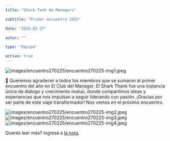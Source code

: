 ```yaml
---
title: "Shark Tank de Managers"

subtitle: "Primer encuentro 2025"

date: "2025-02-27"

autor: ""

type: "Equipo"

active: true
---
```


![images/encuentro270225/encuentro270225-img1.jpeg](/images/encuentro270225/encuentro270225-img1.jpeg "Encuentro Setiembre")

🔹 Queremos agradecer a todos los miembros que se sumaron al primer encuentro del año en El Club del Manager. El Shark Thank fue una instancia única de diálogo y crecimiento mutuo, donde compartimos ideas y experiencias que nos impulsan a seguir liderando con pasión. ¡Gracias por ser parte de este viaje transformador!
Nos vemos en el próximo encuentro.

![images/encuentro270225/encuentro270225-img2.jpeg](/images/encuentro270225/encuentro270225-img2.jpeg "Encuentro 22/08/24")![images/encuentro270225/encuentro270225-img3.jpeg](/images/encuentro270225/encuentro270225-img3.jpeg "Encuentro 22/08/24")![images/encuentro270225/encuentro270225-img4.jpeg](/images/encuentro270225/encuentro270225-img4.jpeg "Encuentro 22/08/24")

Querés leer más? ingresá a [la nota](https://www.linkedin.com/posts/el-club-del-manager_elclubdelmanager-sharkthank-liderazgo-activity-7301276324432637953-Xhsz?utm_source=share&utm_medium=member_desktop&rcm=ACoAAADYehsBWbCNdjhvQWGtbo7M8WOsb5RK44I).
